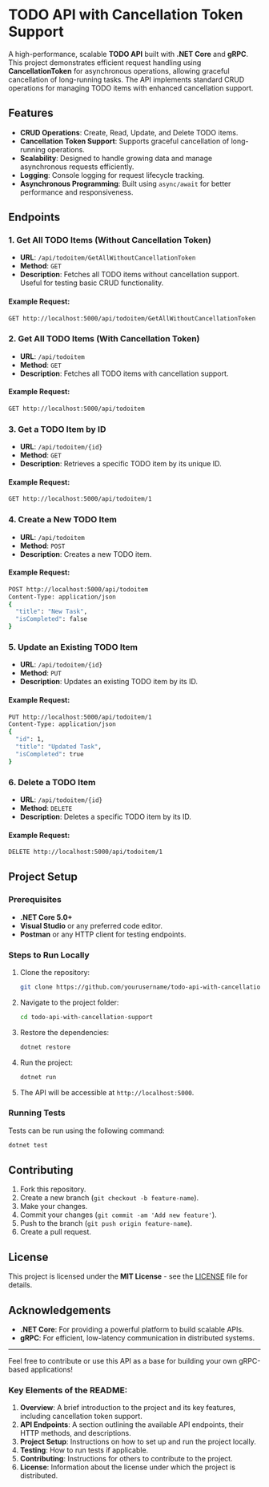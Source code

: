 
# TODO API with Cancellation Token Support

A high-performance, scalable **TODO API** built with **.NET Core** and **gRPC**. This project demonstrates efficient request handling using **CancellationToken** for asynchronous operations, allowing graceful cancellation of long-running tasks. The API implements standard CRUD operations for managing TODO items with enhanced cancellation support.

## Features

- **CRUD Operations**: Create, Read, Update, and Delete TODO items.
- **Cancellation Token Support**: Supports graceful cancellation of long-running operations.
- **Scalability**: Designed to handle growing data and manage asynchronous requests efficiently.
- **Logging**: Console logging for request lifecycle tracking.
- **Asynchronous Programming**: Built using `async/await` for better performance and responsiveness.

## Endpoints

### 1. Get All TODO Items (Without Cancellation Token)
- **URL**: `/api/todoitem/GetAllWithoutCancellationToken`
- **Method**: `GET`
- **Description**: Fetches all TODO items without cancellation support. Useful for testing basic CRUD functionality.
  
#### Example Request:
```bash
GET http://localhost:5000/api/todoitem/GetAllWithoutCancellationToken
```

### 2. Get All TODO Items (With Cancellation Token)
- **URL**: `/api/todoitem`
- **Method**: `GET`
- **Description**: Fetches all TODO items with cancellation support.

#### Example Request:
```bash
GET http://localhost:5000/api/todoitem
```

### 3. Get a TODO Item by ID
- **URL**: `/api/todoitem/{id}`
- **Method**: `GET`
- **Description**: Retrieves a specific TODO item by its unique ID.

#### Example Request:
```bash
GET http://localhost:5000/api/todoitem/1
```

### 4. Create a New TODO Item
- **URL**: `/api/todoitem`
- **Method**: `POST`
- **Description**: Creates a new TODO item.

#### Example Request:
```bash
POST http://localhost:5000/api/todoitem
Content-Type: application/json
{
  "title": "New Task",
  "isCompleted": false
}
```

### 5. Update an Existing TODO Item
- **URL**: `/api/todoitem/{id}`
- **Method**: `PUT`
- **Description**: Updates an existing TODO item by its ID.

#### Example Request:
```bash
PUT http://localhost:5000/api/todoitem/1
Content-Type: application/json
{
  "id": 1,
  "title": "Updated Task",
  "isCompleted": true
}
```

### 6. Delete a TODO Item
- **URL**: `/api/todoitem/{id}`
- **Method**: `DELETE`
- **Description**: Deletes a specific TODO item by its ID.

#### Example Request:
```bash
DELETE http://localhost:5000/api/todoitem/1
```

## Project Setup

### Prerequisites

- **.NET Core 5.0+**
- **Visual Studio** or any preferred code editor.
- **Postman** or any HTTP client for testing endpoints.

### Steps to Run Locally

1. Clone the repository:
   ```bash
   git clone https://github.com/yourusername/todo-api-with-cancellation-support.git
   ```

2. Navigate to the project folder:
   ```bash
   cd todo-api-with-cancellation-support
   ```

3. Restore the dependencies:
   ```bash
   dotnet restore
   ```

4. Run the project:
   ```bash
   dotnet run
   ```

5. The API will be accessible at `http://localhost:5000`.

### Running Tests

Tests can be run using the following command:
```bash
dotnet test
```

## Contributing

1. Fork this repository.
2. Create a new branch (`git checkout -b feature-name`).
3. Make your changes.
4. Commit your changes (`git commit -am 'Add new feature'`).
5. Push to the branch (`git push origin feature-name`).
6. Create a pull request.

## License

This project is licensed under the **MIT License** - see the [LICENSE](LICENSE) file for details.

## Acknowledgements

- **.NET Core**: For providing a powerful platform to build scalable APIs.
- **gRPC**: For efficient, low-latency communication in distributed systems.

---

Feel free to contribute or use this API as a base for building your own gRPC-based applications!

### Key Elements of the README:

1. **Overview**: A brief introduction to the project and its key features, including cancellation token support.
2. **API Endpoints**: A section outlining the available API endpoints, their HTTP methods, and descriptions.
3. **Project Setup**: Instructions on how to set up and run the project locally.
4. **Testing**: How to run tests if applicable.
5. **Contributing**: Instructions for others to contribute to the project.
6. **License**: Information about the license under which the project is distributed.
